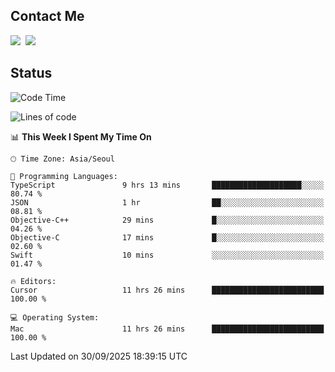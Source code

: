 ## Contact Me
<a href="https://instagram.com/_hongrok"><img src="https://img.shields.io/badge/Instagram-E4405F?style=for-the-badge&logo=Instagram&logoColor=white"/></a>&nbsp;
<img src="https://img.shields.io/badge/HongRok @hlog2e-5865F2?style=for-the-badge&logo=Discord&logoColor=white"/>&nbsp;

## Status

<!--START_SECTION:waka-->
![Code Time](http://img.shields.io/badge/Code%20Time-1%2C061%20hrs%2055%20mins-blue)

![Lines of code](https://img.shields.io/badge/From%20Hello%20World%20I%27ve%20Written-734.5%20thousand%20lines%20of%20code-blue)

📊 **This Week I Spent My Time On** 

```text
🕑︎ Time Zone: Asia/Seoul

💬 Programming Languages: 
TypeScript               9 hrs 13 mins       ████████████████████░░░░░   80.74 % 
JSON                     1 hr                ██░░░░░░░░░░░░░░░░░░░░░░░   08.81 % 
Objective-C++            29 mins             █░░░░░░░░░░░░░░░░░░░░░░░░   04.26 % 
Objective-C              17 mins             █░░░░░░░░░░░░░░░░░░░░░░░░   02.60 % 
Swift                    10 mins             ░░░░░░░░░░░░░░░░░░░░░░░░░   01.47 % 

🔥 Editors: 
Cursor                   11 hrs 26 mins      █████████████████████████   100.00 % 

💻 Operating System: 
Mac                      11 hrs 26 mins      █████████████████████████   100.00 % 
```


 Last Updated on 30/09/2025 18:39:15 UTC
<!--END_SECTION:waka-->
